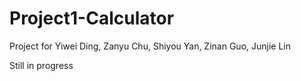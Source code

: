 # Project1-Calculator

Project for Yiwei Ding, Zanyu Chu, Shiyou Yan, Zinan Guo, Junjie Lin

Still in progress
